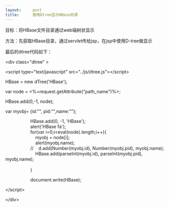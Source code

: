 ```yaml
---
layout:     post
title:      使用Dtree显示HBase目录
---
```

<div id="article_content" class="article_content clearfix csdn-tracking-statistics" data-pid="blog" data-mod="popu_307" data-dsm="post">
								            <link rel="stylesheet" href="https://csdnimg.cn/release/phoenix/template/css/ck_htmledit_views-f76675cdea.css">
						<div class="htmledit_views" id="content_views">
                
<p>目标：将HBase文件目录通过web端树状显示</p>
<p>方法：先获取HBase目录，通过servlet传给jsp，在jsp中使用D-tree做显示</p>
<p>最后的dtree代码如下：</p>
<p>&lt;div class="dtree" &gt;<br></p>
<p>&lt;script type="text/javascript" src="../js/dtree.js"&gt;&lt;/script&gt;<br></p>
<p>HBase = new dTree('HBase');<br></p>
<p>var node = &lt;%=request.getAttribute("path_name")%&gt;;</p>
<p>HBase.add(0,-1, node);<br></p>
<p>var myobj= {id:"", pid:"",name:""}; </p>
                    HBase.add(0, -1, 'HBase');<br>
                    alert('HBase fa');<br>
                    for(var i=0;i&lt;eval(node).length;i++){<br>
                        myobj = node[i];<br>
                        alert(myobj.name);<br>
                    //    d.add(Number(myobj.id), Number(myobj.pid), myobj.name);<br>
                        HBase.add(parseInt(myobj.id), parseInt(myobj.pid), myobj.name);<br>
                    <br>
                    } <br><p>                    document.write(HBase);</p>
<p>&lt;/script&gt;</p>
<p>&lt;/div&gt;<br></p>
            </div>
                </div>
